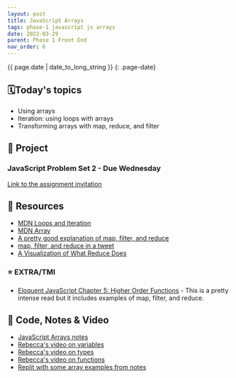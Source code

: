 ```yaml
---
layout: post
title: JavaScript Arrays
tags: phase-1 javascript js arrays
date: 2022-03-29
parent: Phase 1 Front End
nav_order: 6
---
```


{{ page.date | date_to_long_string }}
{: .page-date}


## 🗓️Today's topics

- Using arrays
- Iteration: using loops with arrays
- Transforming arrays with map, reduce, and filter

## 🎯 Project

### JavaScript Problem Set 2 - Due Wednesday

[Link to the assignment invitation](https://classroom.github.com/a/NDxGYCy-)

## 🔖 Resources

- [MDN Loops and Iteration](https://developer.mozilla.org/en-US/docs/Web/JavaScript/Guide/Loops_and_iteration)
- [MDN Array](https://developer.mozilla.org/en-US/docs/Web/JavaScript/Reference/Global_Objects/Array)
- [A pretty good explanation of map, filter, and reduce](https://dev.to/chrisachard/map-filter-reduce-crash-course-5gan)
- [map, filter, and reduce in a tweet](https://twitter.com/steveluscher/status/741089564329054208)
- [A Visualization of What Reduce Does](http://reduce.surge.sh/)

### ⭐️ EXTRA/TMI

- [Eloquent JavaScript Chapter 5: Higher Order Functions](https://eloquentjavascript.net/05_higher_order.html) - This is a pretty intense read but it includes examples of map, filter, and reduce.

## 🦉 Code, Notes & Video

- [JavaScript Arrays notes](https://github.com/Momentum-Team-12/notes/blob/main/js-arrays.md)
- [Rebecca's video on variables](https://vimeo.com/showcase/7220986/video/426872305)
- [Rebecca's video on types](https://vimeo.com/showcase/7220986/video/426872279)
- [Rebecca's video on functions](https://vimeo.com/showcase/7220986/video/426872241)
- [Replit with some array examples from notes](https://replit.com/@amy_nc/Arrays-and-more-Arrays)
